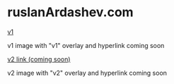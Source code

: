 ruslanArdashev.com
==========

[v1](https://github.com/ruslan120101/ruslanArdashev.com/tree/v1)

v1 image with "v1" overlay and hyperlink coming soon

[v2 link (coming soon)](https://www.github.com/ruslan120101/ruslanArdashev.com)

v2 image with "v2" overlay and hyperlink coming soon
